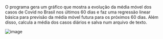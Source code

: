 O programa gera um gráfico que mostra a evolução da média móvel dos casos de Covid no Brasil nos últimos 60 dias e faz uma regressão linear básica para previsão da média móvel futura para os próximos 60 dias. Além disso, calcula a média dos casos diários e salva num arquivo de texto.

![image](https://user-images.githubusercontent.com/25599308/202377863-3d572c60-af58-4471-bd86-48768bedf955.png)
